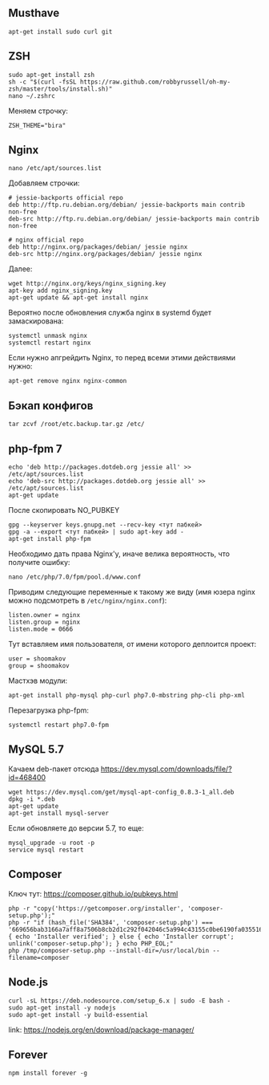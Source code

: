 ## Musthave
```
apt-get install sudo curl git
```

## ZSH
```
sudo apt-get install zsh
sh -c "$(curl -fsSL https://raw.github.com/robbyrussell/oh-my-zsh/master/tools/install.sh)"
nano ~/.zshrc
```
Меняем строчку:
```
ZSH_THEME="bira"
```


## Nginx


```
nano /etc/apt/sources.list
```
Добавляем строчки:
```
# jessie-backports official repo
deb http://ftp.ru.debian.org/debian/ jessie-backports main contrib non-free
deb-src http://ftp.ru.debian.org/debian/ jessie-backports main contrib non-free

# nginx official repo
deb http://nginx.org/packages/debian/ jessie nginx
deb-src http://nginx.org/packages/debian/ jessie nginx
```

Далее:
```
wget http://nginx.org/keys/nginx_signing.key
apt-key add nginx_signing.key
apt-get update && apt-get install nginx
```

Вероятно после обновления служба nginx в systemd будет замаскирована:
```
systemctl unmask nginx
systemctl restart nginx
```

Если нужно апгрейдить Nginx, то перед всеми этими действиями нужно:
```
apt-get remove nginx nginx-common
```

## Бэкап конфигов


```
tar zcvf /root/etc.backup.tar.gz /etc/
```

## php-fpm 7


```
echo 'deb http://packages.dotdeb.org jessie all' >> /etc/apt/sources.list
echo 'deb-src http://packages.dotdeb.org jessie all' >> /etc/apt/sources.list
apt-get update
```
После скопировать NO_PUBKEY
```
gpg --keyserver keys.gnupg.net --recv-key <тут пабкей>
gpg -a --export <тут пабкей> | sudo apt-key add -
apt-get install php-fpm
```

Необходимо дать права Nginx'y, иначе велика вероятность, что получите ошибку:
```
nano /etc/php/7.0/fpm/pool.d/www.conf
```
Приводим следующие переменные к такому же виду (имя юзера nginx можно подсмотреть в ```/etc/nginx/nginx.conf```):
```
listen.owner = nginx
listen.group = nginx
listen.mode = 0666
```
Тут вставляем имя пользователя, от имени которого деплоится проект:
```
user = shoomakov
group = shoomakov
```

Мастхэв модули:
```
apt-get install php-mysql php-curl php7.0-mbstring php-cli php-xml
```

Перезагрузка php-fpm:
```
systemctl restart php7.0-fpm
```


## MySQL 5.7

Качаем deb-пакет отсюда https://dev.mysql.com/downloads/file/?id=468400

```
wget https://dev.mysql.com/get/mysql-apt-config_0.8.3-1_all.deb
dpkg -i *.deb
apt-get update
apt-get install mysql-server
```
Если обновляете до версии 5.7, то еще:

```
mysql_upgrade -u root -p
service mysql restart
```

## Composer
Ключ тут: https://composer.github.io/pubkeys.html
```
php -r "copy('https://getcomposer.org/installer', 'composer-setup.php');"
php -r "if (hash_file('SHA384', 'composer-setup.php') === '669656bab3166a7aff8a7506b8cb2d1c292f042046c5a994c43155c0be6190fa0355160742ab2e1c88d40d5be660b410') { echo 'Installer verified'; } else { echo 'Installer corrupt'; unlink('composer-setup.php'); } echo PHP_EOL;"
php /tmp/composer-setup.php --install-dir=/usr/local/bin --filename=composer
```

## Node.js


```
curl -sL https://deb.nodesource.com/setup_6.x | sudo -E bash -
sudo apt-get install -y nodejs
sudo apt-get install -y build-essential
```

link: https://nodejs.org/en/download/package-manager/


## Forever

```
npm install forever -g
```
